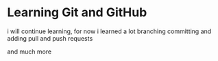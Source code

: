 # Learning Git and GitHub

i will continue learning, for now i learned a lot
branching 
committing and adding
pull and push requests

and much more